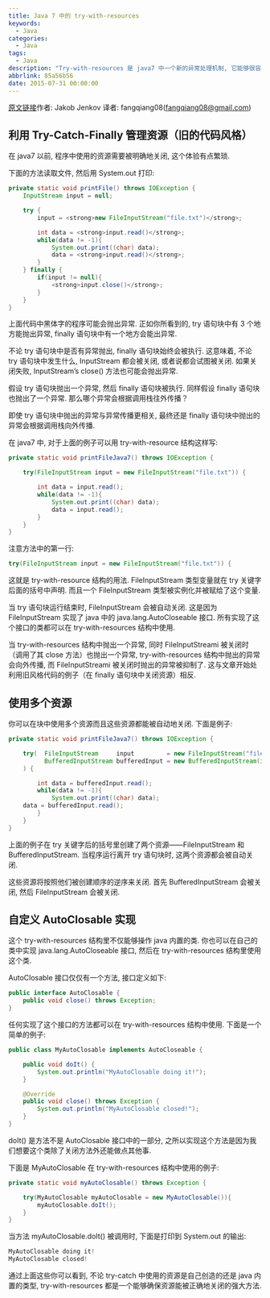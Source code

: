 ```yaml
---
title: Java 7 中的 try-with-resources
keywords:
  - Java
categories:
  - Java
tags:
  - Java
description: "Try-with-resources 是 java7 中一个新的异常处理机制, 它能够很容易地关闭在 try-catch 语句块中使用的资源 "
abbrlink: 85a56b56
date: 2015-07-31 00:00:00
---
```


<!-- more -->

[原文链接](http://tutorials.jenkov.com/java-exception-handling/try-with-resources.html "Try-with-resources in Java 7")作者: Jakob Jenkov
译者: fangqiang08(fangqiang08@gmail.com)

## 利用 Try-Catch-Finally 管理资源（旧的代码风格）

在 java7 以前, 程序中使用的资源需要被明确地关闭, 这个体验有点繁琐.

下面的方法读取文件, 然后用 System.out 打印:

```java
private static void printFile() throws IOException {
    InputStream input = null;

    try {
        input = <strong>new FileInputStream("file.txt")</strong>;

        int data = <strong>input.read()</strong>;
        while(data != -1){
            System.out.print((char) data);
            data = <strong>input.read()</strong>;
        }
    } finally {
        if(input != null){
            <strong>input.close()</strong>;
        }
    }
}
```

上面代码中黑体字的程序可能会抛出异常. 正如你所看到的, try 语句块中有 3 个地方能抛出异常, finally 语句块中有一个地方会能出异常.

不论 try 语句块中是否有异常抛出, finally 语句块始终会被执行. 这意味着, 不论 try 语句块中发生什么, InputStream 都会被关闭, 或者说都会试图被关闭.
如果关闭失败, InputStream’s close() 方法也可能会抛出异常.

假设 try 语句块抛出一个异常, 然后 finally 语句块被执行. 同样假设 finally 语句块也抛出了一个异常. 那么哪个异常会根据调用栈往外传播？

即使 try 语句块中抛出的异常与异常传播更相关, 最终还是 finally 语句块中抛出的异常会根据调用栈向外传播.

在 java7 中, 对于上面的例子可以用 try-with-resource 结构这样写:

```java
private static void printFileJava7() throws IOException {

    try(FileInputStream input = new FileInputStream("file.txt")) {

        int data = input.read();
        while(data != -1){
            System.out.print((char) data);
            data = input.read();
        }
    }
}
```

注意方法中的第一行:

```java
try(FileInputStream input = new FileInputStream("file.txt")) {
```

这就是 try-with-resource 结构的用法. FileInputStream 类型变量就在 try 关键字后面的括号中声明. 而且一个 FileInputStream 类型被实例化并被赋给了这个变量.

当 try 语句块运行结束时, FileInputStream 会被自动关闭. 这是因为 FileInputStream 实现了 java 中的 java.lang.AutoCloseable 接口.
所有实现了这个接口的类都可以在 try-with-resources 结构中使用.

当 try-with-resources 结构中抛出一个异常, 同时 FileInputStreami 被关闭时（调用了其 close 方法）也抛出一个异常, try-with-resources
结构中抛出的异常会向外传播, 而 FileInputStreami 被关闭时抛出的异常被抑制了. 这与文章开始处利用旧风格代码的例子（在 finally 语句块中关闭资源）相反.

## 使用多个资源

你可以在块中使用多个资源而且这些资源都能被自动地关闭. 下面是例子:

```java
private static void printFileJava7() throws IOException {

    try(  FileInputStream     input         = new FileInputStream("file.txt");
          BufferedInputStream bufferedInput = new BufferedInputStream(input)
    ) {

        int data = bufferedInput.read();
        while(data != -1){
            System.out.print((char) data);
    data = bufferedInput.read();
        }
    }
}
```

上面的例子在 try 关键字后的括号里创建了两个资源——FileInputStream 和 BufferedInputStream. 当程序运行离开 try 语句块时, 这两个资源都会被自动关闭.

这些资源将按照他们被创建顺序的逆序来关闭. 首先 BufferedInputStream 会被关闭, 然后 FileInputStream 会被关闭.

## 自定义 AutoClosable 实现

这个 try-with-resources 结构里不仅能够操作 java 内置的类. 你也可以在自己的类中实现 java.lang.AutoCloseable 接口, 然后在 try-with-resources
结构里使用这个类.

AutoClosable 接口仅仅有一个方法, 接口定义如下:

```java
public interface AutoClosable {
    public void close() throws Exception;
}
```

任何实现了这个接口的方法都可以在 try-with-resources 结构中使用. 下面是一个简单的例子:

```java
public class MyAutoClosable implements AutoCloseable {

    public void doIt() {
        System.out.println("MyAutoClosable doing it!");
    }

    @Override
    public void close() throws Exception {
        System.out.println("MyAutoClosable closed!");
    }
}
```

doIt() 是方法不是 AutoClosable 接口中的一部分, 之所以实现这个方法是因为我们想要这个类除了关闭方法外还能做点其他事.

下面是 MyAutoClosable 在 try-with-resources 结构中使用的例子:

```java
private static void myAutoClosable() throws Exception {

    try(MyAutoClosable myAutoClosable = new MyAutoClosable()){
        myAutoClosable.doIt();
    }
}
```

当方法 myAutoClosable.doIt() 被调用时, 下面是打印到 System.out 的输出:

```java
MyAutoClosable doing it!
MyAutoClosable closed!
```

通过上面这些你可以看到, 不论 try-catch 中使用的资源是自己创造的还是 java 内置的类型, try-with-resources 都是一个能够确保资源能被正确地关闭的强大方法.
